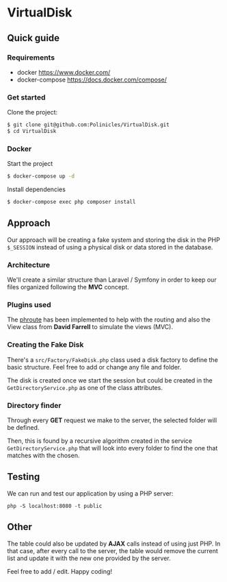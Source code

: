 # VirtualDisk

## Quick guide

### Requirements

* docker https://www.docker.com/
* docker-compose https://docs.docker.com/compose/

### Get started

Clone the project: 

```sh
$ git clone git@github.com:Polinicles/VirtualDisk.git
$ cd VirtualDisk
```

### Docker

Start the project

```sh
$ docker-compose up -d
```

Install dependencies

```sh
$ docker-compose exec php composer install
```

## Approach

Our approach will be creating a fake system and storing the disk in the PHP `$_SESSION` instead of using a physical disk or data stored in the database. 

### Architecture

We'll create a similar structure than Laravel / Symfony in order to keep our files organized following the **MVC** concept.

### Plugins used

The [phroute](https://github.com/mrjgreen/phroute) has been implemented to help with the routing and also the View class from __David Farrell__ to simulate the views (MVC).

### Creating the Fake Disk

There's a `src/Factory/FakeDisk.php` class used a disk factory to define the basic structure. Feel free to add or change any file and folder.

The disk is created once we start the session but could be created in the `GetDirectoryService.php` as one of the class attributes.

### Directory finder

Through every **GET** request we make to the server, the selected folder will be defined.

Then, this is found by a recursive algorithm created in the service `GetDirectoryService.php` that will look into every folder to find the one that matches with the chosen. 


## Testing

We can run and test our application by using a PHP server:

```
php -S localhost:8080 -t public
```

## Other 

The table could also be updated by **AJAX** calls instead of using just PHP. In that case, after every call to the server, the table would remove the current list and update it with the new one provided by the server.

Feel free to add / edit. Happy coding!
